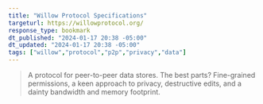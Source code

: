 ```yaml
---
title: "Willow Protocol Specifications"
targeturl: https://willowprotocol.org/
response_type: bookmark
dt_published: "2024-01-17 20:38 -05:00"
dt_updated: "2024-01-17 20:38 -05:00"
tags: ["willow","protocol","p2p","privacy","data"]
---
```


> A protocol for peer-to-peer data stores. The best parts? Fine-grained permissions, a keen approach to privacy, destructive edits, and a dainty bandwidth and memory footprint.
